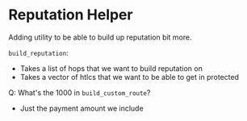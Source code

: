 # Reputation Helper

Adding utility to be able to build up reputation bit more.

`build_reputation`:
- Takes a list of hops that we want to build reputation on
- Takes a vector of htlcs that we want to be able to get in protected

Q: What's the 1000 in `build_custom_route`?
- Just the payment amount we include
